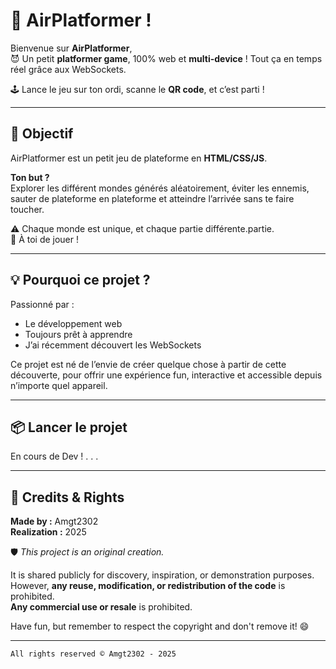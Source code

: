 # 🚀 AirPlatformer !

Bienvenue sur **AirPlatformer**,  
😈 Un petit **platformer game**, 100% web et **multi-device** ! Tout ça en temps réel grâce aux WebSockets.  

🕹️ Lance le jeu sur ton ordi, scanne le **QR code**, et c’est parti !

---

## 🎯 Objectif

AirPlatformer est un petit jeu de plateforme en **HTML/CSS/JS**.

**Ton but ?**  
Explorer les différent mondes générés aléatoirement, éviter les ennemis, sauter de plateforme en plateforme et atteindre l’arrivée sans te faire toucher.

⚠️ Chaque monde est unique, et chaque partie différente.partie.  
🏁 À toi de jouer !

---

## 💡 Pourquoi ce projet ?

Passionné par :  
- Le développement web  
- Toujours prêt à apprendre  
- J’ai récemment découvert les WebSockets  

Ce projet est né de l’envie de créer quelque chose à partir de cette découverte, pour offrir une expérience fun, interactive et accessible depuis n’importe quel appareil.

---

## 📦 Lancer le projet

En cours de Dev ! 
. . .

---

## 📄 Credits & Rights

**Made by :** Amgt2302  
**Realization :** 2025

🛡️ *This project is an original creation.*

It is shared publicly for discovery, inspiration, or demonstration purposes.  
However, **any reuse, modification, or redistribution of the code** is prohibited.  
**Any commercial use or resale** is prohibited.


Have fun, but remember to respect the copyright and don't remove it! 😄

---

```
All rights reserved © Amgt2302 - 2025
```